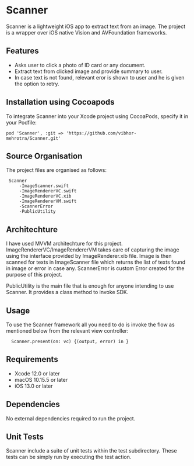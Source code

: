 # Scanner


Scanner is a lightweight iOS app to extract text from an image. The project is a wrapper over iOS native Vision and AVFoundation frameworks.


## Features

- Asks user to click a photo of ID card or any document.
- Extract text from clicked image and provide summary to user.
- In case text is not found, relevant eror is shown to user and he is given the option to retry.


## Installation using Cocoapods

To integrate Scanner into your Xcode project using CocoaPods, specify it in your Podfile:

    pod 'Scanner', :git => 'https://github.com/vibhor-mehrotra/Scanner.git'


## Source Organisation

The project files are organised as follows:

     Scanner
         -ImageScanner.swift
         -ImageRendererVC.swift
         -ImageRendererVC.xib
         -ImageRendererVM.swift
         -ScannerError
         -PublicUtility


## Architechture

I have used MVVM architechture for this project. ImageRendererVC/ImageRendererVM takes care of capturing the image using the interface provided by ImageRenderer.xib file.
Image is then scanned for texts in ImageScanner file which returns the list of texts found in image or error in case any.
ScannerError is custom Error created for the purpose of this project.

PublicUtility is the main file that is enough for anyone intending to use Scanner. It provides a class method to invoke SDK.


## Usage

To use the Scanner framework all you need to do is invoke the flow as mentioned below from the relevant view controller:

      Scanner.present(on: vc) {(output, error) in }
      

## Requirements

- Xcode 12.0 or later
- macOS 10.15.5 or later
- iOS 13.0 or later


## Dependencies

No external dependencies required to run the project.


## Unit Tests

Scanner include a suite of unit tests within the test subdirectory. These tests can be simply run by executing the test action.

